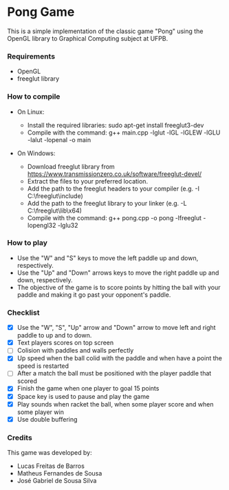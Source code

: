 # Pong Game

This is a simple implementation of the classic game "Pong" using the OpenGL library to Graphical Computing subject at UFPB.

### Requirements

   - OpenGL
   - freeglut library

### How to compile

   - On Linux:
        - Install the required libraries: sudo apt-get install freeglut3-dev
        - Compile with the command: g++ main.cpp -lglut -lGL -lGLEW -lGLU -lalut -lopenal -o main

   - On Windows:
        - Download freeglut library from https://www.transmissionzero.co.uk/software/freeglut-devel/
        - Extract the files to your preferred location.
        - Add the path to the freeglut headers to your compiler (e.g. -I C:\freeglut\include)
        - Add the path to the freeglut library to your linker (e.g. -L C:\freeglut\lib\x64)
        - Compile with the command: g++ pong.cpp -o pong -lfreeglut -lopengl32 -lglu32

### How to play

   - Use the "W" and "S" keys to move the left paddle up and down, respectively.
   - Use the "Up" and "Down" arrows keys to move the right paddle up and down, respectively.
   - The objective of the game is to score points by hitting the ball with your paddle and making it go past your opponent's paddle.
   
### Checklist

   - [x] Use the "W", "S", "Up" arrow and "Down" arrow to move left and right paddle to up and to down.
   - [x] Text players scores on top screen
   - [ ] Colision with paddles and walls perfectly
   - [x] Up speed when the ball colid with the paddle and when have a point the speed is restarted
   - [ ] After a match the ball must be positioned with the player paddle that scored
   - [x] Finish the game when one player to goal 15 points
   - [x] Space key is used to pause and play the game
   - [x] Play sounds when racket the ball, when some player score and when some player win
   - [x] Use double buffering

### Credits

This game was developed by:
- Lucas Freitas de Barros
- Matheus Fernandes de Sousa
- José Gabriel de Sousa Silva
